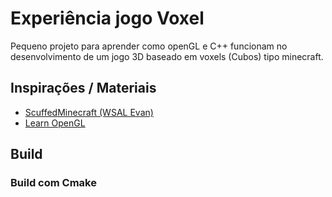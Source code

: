 # Experiência jogo Voxel

Pequeno projeto para aprender como openGL e C++ funcionam no desenvolvimento de um jogo 3D baseado em voxels (Cubos) tipo minecraft.


## Inspirações / Materiais

 - [ScuffedMinecraft (WSAL Evan)](https://github.com/EvanatorM/ScuffedMinecraft)
 - [Learn OpenGL](https://learnopengl.com/Introduction)


## Build
### Build com Cmake


